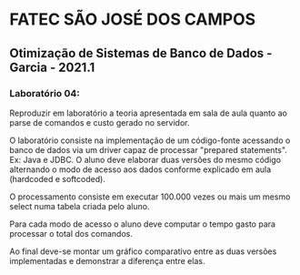 # FATEC SÃO JOSÉ DOS CAMPOS
## Otimização de Sistemas de Banco de Dados - Garcia - 2021.1

### Laboratório 04:

Reproduzir em laboratório a teoria apresentada em sala de aula quanto ao parse de comandos e custo gerado no servidor.

O laboratório consiste na implementação de um código-fonte acessando o banco de dados via um driver capaz de processar 
"prepared statements". Ex: Java e JDBC. O aluno deve elaborar duas versões do mesmo código alternando o modo de acesso
aos dados conforme explicado em aula (hardcoded e softcoded).

O processamento consiste em executar 100.000 vezes ou mais um mesmo select numa tabela criada pelo aluno.

Para cada modo de acesso o aluno deve computar o tempo gasto para processar o total dos comandos.

Ao final deve-se montar um gráfico comparativo entre as duas versões implementadas e demonstrar a diferença entre elas.
